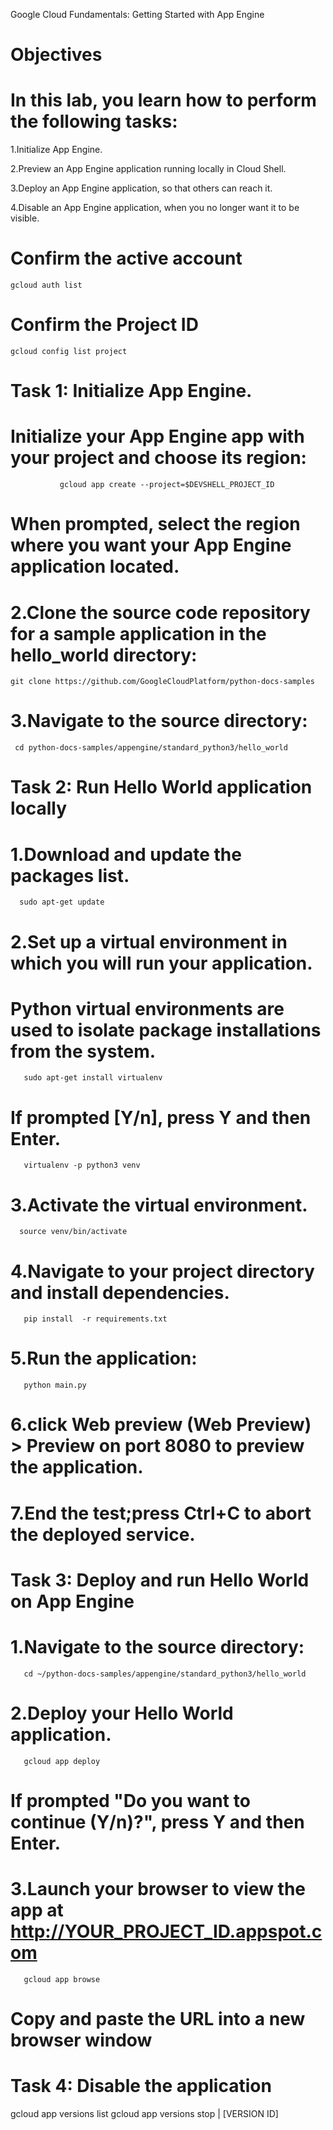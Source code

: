 Google Cloud Fundamentals: Getting Started with App Engine

# Objectives
# In this lab, you learn how to perform the following tasks:

1.Initialize App Engine.

2.Preview an App Engine application running locally in Cloud Shell.

3.Deploy an App Engine application, so that others can reach it.

4.Disable an App Engine application, when you no longer want it to be visible.

  # Confirm the active account
 
    gcloud auth list

# Confirm the Project ID

    gcloud config list project

 # Task 1: Initialize App Engine.
# Initialize your App Engine app with your project and choose its region:
               gcloud app create --project=$DEVSHELL_PROJECT_ID
# When prompted, select the region where you want your App Engine application located.

# 2.Clone the source code repository for a sample application in the hello_world directory:
    git clone https://github.com/GoogleCloudPlatform/python-docs-samples

# 3.Navigate to the source directory:
     cd python-docs-samples/appengine/standard_python3/hello_world

# Task 2: Run Hello World application locally
# 1.Download and update the packages list.
      sudo apt-get update

# 2.Set up a virtual environment in which you will run your application.
# Python virtual environments are used to isolate package installations from the system.
       sudo apt-get install virtualenv

# If prompted [Y/n], press Y and then Enter.
       virtualenv -p python3 venv

# 3.Activate the virtual environment.
      source venv/bin/activate

# 4.Navigate to your project directory and install dependencies.
       pip install  -r requirements.txt

# 5.Run the application:
       python main.py

# 6.click Web preview (Web Preview) > Preview on port 8080 to preview the application.

# 7.End the test;press Ctrl+C to abort the deployed service.

# Task 3: Deploy and run Hello World on App Engine

# 1.Navigate to the source directory:
       cd ~/python-docs-samples/appengine/standard_python3/hello_world

# 2.Deploy your Hello World application.
       gcloud app deploy
# If prompted "Do you want to continue (Y/n)?", press Y and then Enter.

# 3.Launch your browser to view the app at http://YOUR_PROJECT_ID.appspot.com
       gcloud app browse
# Copy and paste the URL into a new browser window

# Task 4: Disable the application
   gcloud app versions list
   gcloud app versions stop | [VERSION ID]
 
 